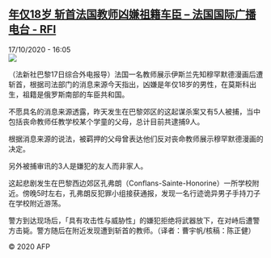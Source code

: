 <!--1602946595000-->
[年仅18岁  斩首法国教师凶嫌祖籍车臣 – 法国国际广播电台 - RFI](http://www.rfi.fr//cn/contenu/20201017-%E5%B9%B4%E4%BB%8518%E5%B2%81-%E6%96%A9%E9%A6%96%E6%B3%95%E5%9B%BD%E6%95%99%E5%B8%88%E5%87%B6%E5%AB%8C%E7%A5%96%E7%B1%8D%E8%BD%A6%E8%87%A3)
------

<div>17/10/2020 - 16:05</div><img src="https://s.rfi.fr/media/display/004c7dc0-1087-11eb-965d-005056bf87d6/w:310/p:16x9/int0013b.201017220502.jpg"><div class="t-content__body u-clearfix"><p>（法新社巴黎17日综合外电报导）法国一名教师展示伊斯兰先知穆罕默德漫画后遭斩首，根据司法部门的消息来源今天指出，凶嫌是年仅18岁的男性，在莫斯科出生，祖籍是俄罗斯南部的车臣共和国。</p><p>    不愿具名的消息来源透露，昨天发生在巴黎郊区的这起谋杀案又有5人被捕，当中包括丧命教师任教学校某个学童的父母，总计目前共逮捕9人。</p><p>    根据消息来源的说法，被羁押的父母曾表达他们反对丧命教师展示穆罕默德漫画的决定。</p><p>    另外被捕审讯的3人是嫌犯的友人而非家人。</p><p>    这起悲剧发生在巴黎西边郊区孔弗朗（Conflans-Sainte-Honorine）一所学校附近。傍晚5时左右，孔弗朗反犯罪小组接获通报，发现一名行迹诡异男子手持刀子在学校附近游荡。</p><p>    警方到达现场后，「具有攻击性与威胁性」的嫌犯拒绝将武器放下，在对峙后遭警方击毙。警方随后在附近发现遭到斩首的教师。（译者：曹宇帆/核稿：陈正健）</p><p class="t-copyright">© 2020 AFP</p>        </div>
